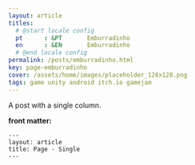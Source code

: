 ```yaml
---
layout: article
titles:
  # @start locale config
  pt      : &PT       Emburradinho
  en      : &EN       Emburradinho
  # @end locale config
permalink: /posts/emburradinho.html
key: page-emburradinho
cover: /assets/home/images/placeholder_128x128.png
tags: game unity android itch.io gamejam
---
```


A post with a single column.

<!--more-->

**front matter:**

    ---
    layout: article
    title: Page - Single
    ---
